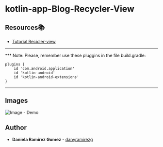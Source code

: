 # kotlin-app-Blog-Recycler-View

## Resources:books:

* [Tutorial Recicler-view](https://www.youtube.com/watch?v=Jo6Mtq7zkkg)
---

*** Note: Please, remember use these pluggins in the file build.gradle:

```
plugins {
    id 'com.android.application'
    id 'kotlin-android'
    id 'kotlin-android-extensions'
}
```
---

## Images

![Image - Demo](demo-2.gif)

## Author
* **Daniela Ramirez Gomez** - [danyramirezg](https://github.com/danyramirezg)


